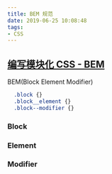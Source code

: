 ```yaml
---
title: BEM 规范
date: 2019-06-25 10:08:48
tags:
- CSS
---
```

## [编写模块化 CSS - BEM](https://www.w3cplus.com/css/css-architecture-1.html)
BEM(Block Element Modifier)

```css
  .block {}
  .block__element {}
  .block--modifier {}
```
<!-- more -->
### Block
### Element
### Modifier
